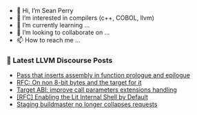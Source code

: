 - 👋 Hi, I’m Sean Perry
- 👀 I’m interested in compilers (c++, COBOL, llvm)
- 🌱 I’m currently learning ...
- 💞️ I’m looking to collaborate on ...
- 📫 How to reach me ...

<!---
s66perry/s66perry is a ✨ special ✨ repository because its `README.md` (this file) appears on your GitHub profile.
You can click the Preview link to take a look at your changes.
--->
### 📕 Latest LLVM Discourse Posts

<!-- DISCOURSE-LLVM:START -->
- [Pass that inserts assembly in function prologue and epilogue](https://discourse.llvm.org/t/pass-that-inserts-assembly-in-function-prologue-and-epilogue/80778#post_1)
- [RFC: On non 8-bit bytes and the target for it](https://discourse.llvm.org/t/rfc-on-non-8-bit-bytes-and-the-target-for-it/53455?page=3#post_49)
- [Target ABI: improve call parameters extensions handling](https://discourse.llvm.org/t/target-abi-improve-call-parameters-extensions-handling/80553#post_7)
- [[RFC] Enabling the Lit Internal Shell by Default](https://discourse.llvm.org/t/rfc-enabling-the-lit-internal-shell-by-default/80179?page=2#post_26)
- [Staging buildmaster no longer collapses requests](https://discourse.llvm.org/t/staging-buildmaster-no-longer-collapses-requests/80500#post_6)
<!-- DISCOURSE-LLVM:END -->

